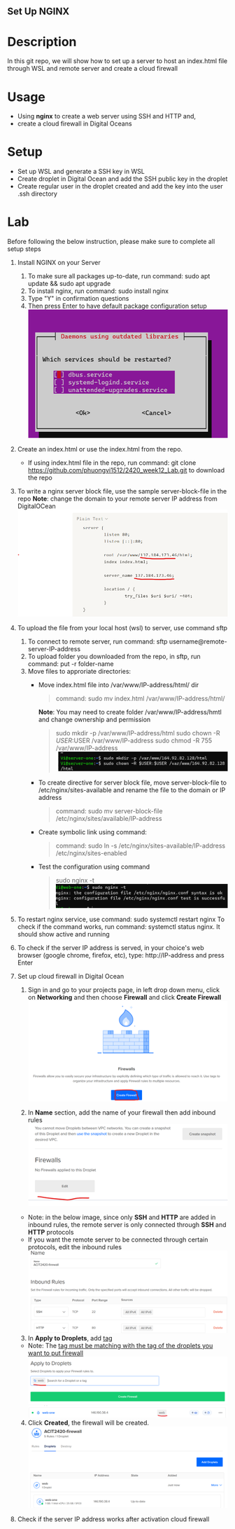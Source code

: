 ## Set Up NGINX

# Description
In this git repo, we will show how to set up a server to host an index.html file through WSL and remote server and create a cloud firewall

# Usage
- Using **nginx** to create a web server using SSH and HTTP and,
- create a cloud firewall in Digital Oceans

# Setup
- Set up WSL and generate a SSH key in WSL
- Create droplet in Digital Ocean and add the SSH public key in the droplet
- Create regular user in the droplet created and add the key into the user .ssh directory

# Lab
Before following the below instruction, please make sure to complete all setup steps


1. Install NGINX on your Server
    1. To make sure all packages up-to-date, run command: sudo apt update && sudo apt upgrade
    2. To install nginx, run command: sudo install nginx
    3. Type "Y" in confirmation questions
    4. Then press Enter to have default package configuration setup
        ![configuration confirm](/images/nginx-package-conf-confirm.png)  

2. Create an index.html or use the index.html from the repo.
    * If using index.html file in the repo, run command: git clone https://github.com/phuongvi1512/2420_week12_Lab.git to download the repo

3. To write a nginx server block file, use the sample server-block-file in the repo
    **Note**: change the domain to your remote server IP address from DigitalOCean
    ![server block file](/images/nginx-block-server-file.png) 

4. To upload the file from your local host (wsl) to server, use command sftp
    1. To connect to remote server, run command: sftp username@remote-server-IP-address
    2. To upload folder you downloaded from the repo, in sftp, run command: put -r folder-name
    3. Move files to approriate directories:
        * Move index.html file into /var/www/IP-address/html/ dir
            > command: sudo mv index.html /var/www/IP-address/html/
            
            **Note**: You may need to create folder /var/www/IP-address/hmtl and change ownership and permission
            > sudo mkdir -p /var/www/IP-address/html
            > sudo chown -R $USER:$USER /var/www/IP-address
            > sudo chmod -R 755 /var/www/IP-address
            ![command to make www dir](/images/command-setup-server-block.png)

        * To create directive for server block file, move server-block-file to /etc/nginx/sites-available and rename the file to the domain or IP address
            > command: sudo mv server-block-file /etc/nginx/sites/available/IP-address

        * Create symbolic link using command: 
            > command: sudo ln -s /etc/nginx/sites-available/IP-address /etc/nginx/sites-enabled

        * Test the configuration using command
            > sudo nginx -t
            ![command to test configuration](/images/nginx-check-conf-file.png)

5. To restart nginx service, use command: sudo systemctl restart nginx
    To check if the command works, run command: systemctl status nginx. It should show active and running
    

6. To check if the server IP address is served, in your choice's web browser (google chrome, firefox, etc), type: http://IP-address and press Enter

7. Set up cloud firewall in Digital Ocean
    1. Sign in and go to your projects page, in left drop down menu, click on **Networking** and then choose **Firewall** and click **Create Firewall**
    ![set up firewall 1](/images/firewall-create.png)



    2. In **Name** section, add the name of your firewall then add inbound rules
    ![set up firewall 1](/images/firewall-add.png)
    * Note: in the below image, since only **SSH** and **HTTP** are added in inbound rules, the remote server is only connected through **SSH** and **HTTP** protocols
    * If you want the remote server to be connected through certain protocols, edit the inbound rules
    ![set up firewall 1](/images/firewall-name-inbound-rules.png)



    3. In **Apply to Droplets**, add <ins>tag<ins>
    * Note: The <ins>tag<ins> must be matching with the tag of the droplets you want to put firewall
    ![set up firewall 1](/images/firewall-add-tag.png)
    ![droplet tag](/images/droplet-create.png)



    4. Click **Created**, the firewall will be created. 
    ![set up firewall 1](/images/firewall-created.png)
    
 
8. Check if the server IP address works after activation cloud firewall


